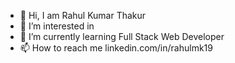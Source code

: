 - 👋 Hi, I am Rahul Kumar Thakur
- 👀 I’m interested in 
- 🌱 I’m currently learning Full Stack Web Developer
- 📫 How to reach me linkedin.com/in/rahulmk19

<!---
rahulmk19/rahulmk19 is a ✨ special ✨ repository because its `README.md` (this file) appears on your GitHub profile.
You can click the Preview link to take a look at your changes.
--->
